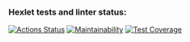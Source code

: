 ### Hexlet tests and linter status:
[![Actions Status](https://github.com/kat-git-hub/python-project-lvl3/workflows/hexlet-check/badge.svg)](https://github.com/kat-git-hub/python-project-lvl3/actions)      [![Maintainability](https://api.codeclimate.com/v1/badges/4a0f94909ae69177e03a/maintainability)](https://codeclimate.com/github/kat-git-hub/python-project-lvl3/maintainability)      [![Test Coverage](https://api.codeclimate.com/v1/badges/4a0f94909ae69177e03a/test_coverage)](https://codeclimate.com/github/kat-git-hub/python-project-lvl3/test_coverage)
